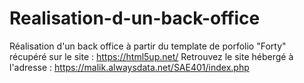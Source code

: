 # Realisation-d-un-back-office
Réalisation d'un back office à partir du template de porfolio "Forty" récupéré sur le site : https://html5up.net/
Retrouvez le site hébergé à l'adresse : https://malik.alwaysdata.net/SAE401/index.php
